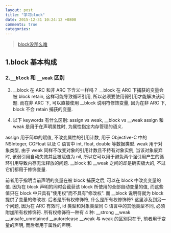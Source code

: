 ```yaml
---
layout: post
title: "学习block"
date: 2015-12-31 10:24:12 +0800
comments: true
categories: 
---
```


> [block没那么难](https://www.zybuluo.com/MicroCai/note/57603)

## 1.block 基本构成



### 2.`__block` 和 `__weak` 区别


3. __block 在 ARC 和非 ARC 下含义一样吗？
__block 在 ARC 下捕获的变量会被 block retain, 这样可能导致循环引用, 所以必须要使用弱引用才能解决该问题. 而在非 ARC 下, 可以直接使用 __block 说明符修饰变量, 因为在非 ARC 下, block 不会 retain 捕获的变量.


2. 以下 keywords 有什么区别: assign vs weak, __block vs __weak
assign 和 weak 是用于在声明属性时, 为属性指定内存管理的语义.

assign 用于简单的赋值, 不改变属性的引用计数, 用于 Objective-C 中的 NSInteger, CGFloat 以及 C 语言中 int, float, double 等数据类型.
weak 用于对象类型, 由于 weak 同样不改变对象的引用计数且不持有对象实例, 当该对象废弃时, 该弱引用自动失效并且被赋值为 nil, 所以它可以用于避免两个强引用产生的循环引用导致内存无法释放的问题.
__block 和 __weak 之间的却是确实极大的, 不过它们都用于修饰变量.

前者用于指明当前声明的变量在被 block 捕获之后, 可以在 block 中改变变量的值. 因为在 block 声明的同时会截获该 block 所使用的全部自动变量的值, 而这些值只在 block 中只具有"使用权"而不具有"修改权". 而 __block 说明符就为 block 提供了变量的修改权.
后者是所有权修饰符, 什么是所有权修饰符? 这里涉及到另一个问题, 因为在 ARC 有效时, id 类型和对象类型同 C 语言中的其他类型不同, 必须附加所有权修饰符. 所有权修饰符一种有 4 种:
__strong
__weak
__unsafe_unretained
__autorelease
__weak 与 weak 的区别只在于, 前者用于变量的声明, 而后者用于属性的声明.

